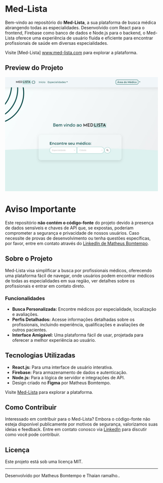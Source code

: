 # Med-Lista

Bem-vindo ao repositório do **Med-Lista**, a sua plataforma de busca médica abrangendo todas as especialidades. Desenvolvido com React para o frontend, Firebase como banco de dados e Node.js para o backend, o Med-Lista oferece uma experiência de usuário fluida e eficiente para encontrar profissionais de saúde em diversas especialidades.

Visite [Med-Lista] www.med-lista.com para explorar a plataforma.

## Preview do Projeto

![Med-Lista Site Preview](medlistascreenshoot.jpg)

# Aviso Importante

Este repositório **não contém o código-fonte** do projeto devido à presença de dados sensíveis e chaves de API que, se expostas, poderiam comprometer a segurança e privacidade de nossos usuários. Caso necessite de provas de desenvolvimento ou tenha questões específicas, por favor, entre em contato através do [LinkedIn de Matheus Bomtempo](https://www.linkedin.com/in/matheus-bomtempo-9b605712a/).

## Sobre o Projeto

Med-Lista visa simplificar a busca por profissionais médicos, oferecendo uma plataforma fácil de navegar, onde usuários podem encontrar médicos de todas as especialidades em sua região, ver detalhes sobre os profissionais e entrar em contato direto.

### Funcionalidades

- **Busca Personalizada:** Encontre médicos por especialidade, localização e avaliações.
- **Perfis Detalhados:** Acesse informações detalhadas sobre os profissionais, incluindo experiência, qualificações e avaliações de outros pacientes.
- **Interface Amigável:** Uma plataforma fácil de usar, projetada para oferecer a melhor experiência ao usuário.

## Tecnologias Utilizadas

- **React.js:** Para uma interface de usuário interativa.
- **Firebase:** Para armazenamento de dados e autenticação.
- **Node.js:** Para a lógica de servidor e integrações de API.
- Design criado no **Figma** por Matheus Bomtempo.

Visite [Med-Lista](www.med-lista.com) para explorar a plataforma.

## Como Contribuir

Interessado em contribuir para o Med-Lista? Embora o código-fonte não esteja disponível publicamente por motivos de segurança, valorizamos suas ideias e feedback. Entre em contato conosco via [LinkedIn](https://www.linkedin.com/in/matheus-bomtempo-9b605712a/) para discutir como você pode contribuir.

## Licença

Este projeto está sob uma licença MIT.

---

Desenvolvido por Matheus Bomtempo e Thaian ramalho..
